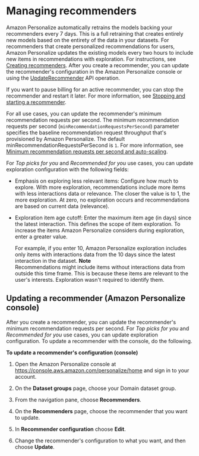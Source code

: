 # Managing recommenders<a name="managing-recommenders"></a>

Amazon Personalize automatically retrains the models backing your recommenders every 7 days\. This is a full retraining that creates entirely new models based on the entirety of the data in your datasets\. For recommenders that create personalized recommendations for users, Amazon Personalize updates the existing models every two hours to include new items in recommendations with exploration\. For instructions, see [Creating recommenders](creating-recommenders.md)\. After you create a recommender, you can update the recommender's configuration in the Amazon Personalize console or using the [UpdateRecommender](API_UpdateRecommender.md) API operation\. 

If you want to pause billing for an active recommender, you can stop the recommender and restart it later\. For more information, see [Stopping and starting a recommender](stopping-starting-recommender.md)\. 

For all use cases, you can update the recommender's minimum recommendation requests per second\. The minimum recommendation requests per second \(`minRecommendationRequestsPerSecond`\) parameter specifies the baseline recommendation request throughput that's provisioned by Amazon Personalize\. The default minRecommendationRequestsPerSecond is `1`\. For more information, see [Minimum recommendation requests per second and auto\-scaling](creating-recommenders.md#min-rrps-auto-scaling)\. 

For *Top picks for you* and *Recommended for you* use cases, you can update exploration configuration with the following fields: 
+ Emphasis on exploring less relevant items: Configure how much to explore\. With more exploration, recommendations include more items with less interactions data or relevance\. The closer the value is to 1, the more exploration\. At zero, no exploration occurs and recommendations are based on current data \(relevance\)\.
+ Exploration item age cutoff: Enter the maximum item age \(in days\) since the latest interaction\. This defines the scope of item exploration\. To increase the items Amazon Personalize considers during exploration, enter a greater value\. 

  For example, if you enter 10, Amazon Personalize exploration includes only items with interactions data from the 10 days since the latest interaction in the dataset\.
**Note**  
Recommendations might include items without interactions data from outside this time frame\. This is because these items are relevant to the user's interests\. Exploration wasn't required to identify them\.

## Updating a recommender \(Amazon Personalize console\)<a name="updating-recommender-console"></a>

 After you create a recommender, you can update the recommender's minimum recommendation requests per second\. For *Top picks for you* and *Recommended for you* use cases, you can update exploration configuration\. To update a recommender with the console, do the following\. 

**To update a recommender's configuration \(console\)**

1. Open the Amazon Personalize console at [https://console\.aws\.amazon\.com/personalize/home](https://console.aws.amazon.com/personalize/home) and sign in to your account\.

1.  On the **Dataset groups** page, choose your Domain dataset group\. 

1. From the navigation pane, choose **Recommenders**\.

1. On the **Recommenders** page, choose the recommender that you want to update\.

1. In **Recommender configuration** choose **Edit**\.

1. Change the recommender's configuration to what you want, and then choose **Update**\.